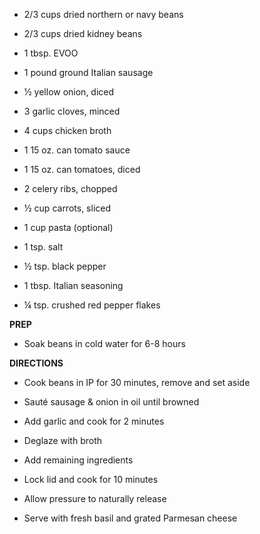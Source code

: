 -   2/3 cups dried northern or navy beans

-   2/3 cups dried kidney beans

-   1 tbsp. EVOO

-   1 pound ground Italian sausage

-   ½ yellow onion, diced

-   3 garlic cloves, minced

-   4 cups chicken broth

-   1 15 oz. can tomato sauce

-   1 15 oz. can tomatoes, diced

-   2 celery ribs, chopped

-   ½ cup carrots, sliced

-   1 cup pasta (optional)

-   1 tsp. salt

-   ½ tsp. black pepper

-   1 tbsp. Italian seasoning

-   ¼ tsp. crushed red pepper flakes

**PREP**

-   Soak beans in cold water for 6-8 hours

**DIRECTIONS**

-   Cook beans in IP for 30 minutes, remove and set aside

-   Sauté sausage & onion in oil until browned

-   Add garlic and cook for 2 minutes

-   Deglaze with broth

-   Add remaining ingredients

-   Lock lid and cook for 10 minutes

-   Allow pressure to naturally release

-   Serve with fresh basil and grated Parmesan cheese
